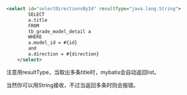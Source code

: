 ```xml
<select id="selectDirectionsById" resultType="java.lang.String">
        SELECT
        a.title
        FROM
        tb_grade_model_detail a
        WHERE
        a.model_id = #{id}
        and
        a.direction = #{direction}
    </select>
```

注意用resultType，当取出多条title时，mybatis会自动返回list。

当然你可以用String接收，不过当返回多条时则会报错。